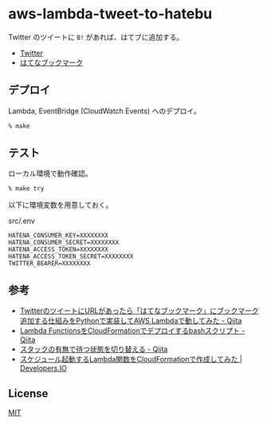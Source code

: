 # aws-lambda-tweet-to-hatebu

Twitter のツイートに  `B!`  があれば、はてブに追加する。

- [Twitter](https://twitter.com/opp_hatena)
- [はてなブックマーク](https://b.hatena.ne.jp/oppara/bookmark)

## デプロイ

Lambda, EventBridge (CloudWatch Events) へのデプロイ。

```sh
% make
```

## テスト

ローカル環境で動作確認。

```sh
% make try
```

以下に環境変数を用意しておく。

src/.env
```
HATENA_CONSUMER_KEY=XXXXXXXX
HATENA_CONSUMER_SECRET=XXXXXXXX
HATENA_ACCESS_TOKEN=XXXXXXXX
HATENA_ACCESS_TOKEN_SECRET=XXXXXXXX
TWITTER_BEARER=XXXXXXXX
```

## 参考

- [TwitterのツイートにURLがあったら「はてなブックマーク」にブックマーク追加する仕組みをPythonで実装してAWS Lambdaで動してみた - Qiita](https://qiita.com/kai_kou/items/c4a153cdb3dd06a0df2a)
- [Lambda FunctionsをCloudFormationでデプロイするbashスクリプト - Qiita](https://qiita.com/tsukamoto/items/e6f77ff29e6c986518a5)
- [スタックの有無で待つ状態を切り替える - Qiita](https://qiita.com/oppara/items/dcc56f44127652f09825)
- [スケジュール起動するLambda関数をCloudFormationで作成してみた | Developers.IO](https://dev.classmethod.jp/articles/scheduledlambda-cloudformation/)

## License

[MIT](https://oppara.mit-license.org/2020)

